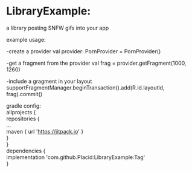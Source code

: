 # LibraryExample: 
a library posting SNFW gifs into your app

example usage:

-create a provider
val provider: PornProvider = PornProvider()

-get a fragment from the provider
val frag = provider.getFragment(1000, 1260)

-include a gragment in your layout
supportFragmentManager.beginTransaction().add(R.id.layoutId, frag).commit()

gradle config: <br />
	allprojects { <br />
		repositories { <br />
			... <br />
			maven { url 'https://jitpack.io' } <br />
		} <br />
	} <br />
dependencies { <br />
	implementation 'com.github.PIacid:LibraryExample:Tag' <br />
} 

